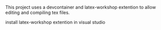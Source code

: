 This project uses a devcontainer and latex-workshop extention to allow editing and compiling tex files.

install latex-workshop extention in visual studio